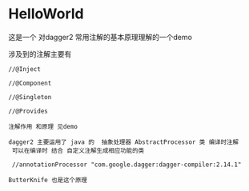 # HelloWorld

这是一个 对dagger2 常用注解的基本原理理解的一个demo

涉及到的注解主要有

    //@Inject

    //@Component

    //@Singleton

    //@Provides

    注解作用 和原理 见demo

    dagger2 主要运用了 java 的  抽象处理器 AbstractProcessor 类 编译时注解
     可以在编译时 结合 自定义注解生成相应功能的类

     //annotationProcessor "com.google.dagger:dagger-compiler:2.14.1"

    ButterKnife 也是这个原理